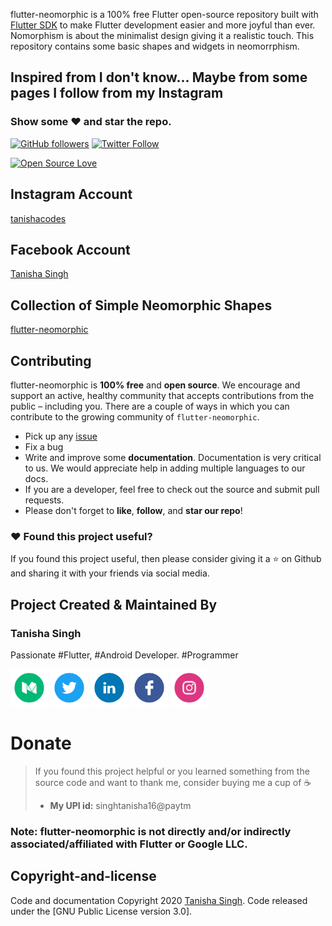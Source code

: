 flutter-neomorphic is a 100% free Flutter open-source repository built with <a href="https://flutter.dev/" target="_blank">Flutter SDK</a> to make Flutter development easier and more joyful than ever. Nomorphism is about the minimalist design giving it a realistic touch. This repository contains some basic shapes and widgets in neomorrphism.

## Inspired from I don't know... Maybe from some pages I follow from my Instagram

### Show some :heart: and star the repo.

[![GitHub followers](https://img.shields.io/github/followers/SinghTanisha16.svg?style=social&label=Follow)](https://github.com/SinghTanisha16)
[![Twitter Follow](https://img.shields.io/twitter/follow/SinghTanisha16.svg?style=social)](https://twitter.com/SinghTanisha16)

[![Open Source Love](https://badges.frapsoft.com/os/v1/open-source.svg?v=102)](https://opensource.org/licenses/GPL-3.0)

## Instagram Account

[tanishacodes](https://instagram.com/tanishacodes)

## Facebook Account

[Tanisha Singh](https://www.facebook.com/profile.php?id=100044480823812)

## Collection of Simple Neomorphic Shapes

[flutter-neomorphic](https://github.com/SinghTanisha16/flutter-neomorphic)

## Contributing

flutter-neomorphic is **100% free** and **open source**. We encourage and support an active, healthy community that accepts contributions from the public &ndash; including you. There are a couple of ways in which you can contribute to the growing community of `flutter-neomorphic`.

- Pick up any [issue](https://github.com/SinghTanisha16/flutter-neomorphic/issues)
- Fix a bug
- Write and improve some **documentation**. Documentation is very critical to us. We would appreciate help in adding multiple languages to our docs.
- If you are a developer, feel free to check out the source and submit pull requests.
- Please don't forget to **like**, **follow**, and **star our repo**!

### :heart: Found this project useful?

If you found this project useful, then please consider giving it a :star: on Github and sharing it with your friends via social media.

## Project Created & Maintained By

### Tanisha Singh

Passionate #Flutter, #Android Developer. #Programmer

<a href="https://medium.com/@SinghTanisha16"><img src="https://github.com/aritraroy/social-icons/blob/master/medium-icon.png?raw=true" width="60"></a>
<a href="https://twitter.com/SinghTanisha16"><img src="https://github.com/aritraroy/social-icons/blob/master/twitter-icon.png?raw=true" width="60"></a>
<a href="https://linkedin.com/in/singhtanisha16"><img src="https://github.com/aritraroy/social-icons/blob/master/linkedin-icon.png?raw=true" width="60"></a>
<a href="https://www.facebook.com/profile.php?id=100044480823812"><img src="https://github.com/aritraroy/social-icons/blob/master/facebook-icon.png?raw=true" width="60"></a>
<a href="https://instagram.com/tanishacodes"><img src="https://github.com/aritraroy/social-icons/blob/master/instagram-icon.png?raw=true" width="60"></a>

# Donate

> If you found this project helpful or you learned something from the source code and want to thank me, consider buying me a cup of :coffee:
>
> - <b>My UPI id:</b> singhtanisha16@paytm

### Note: flutter-neomorphic is not directly and/or indirectly associated/affiliated with Flutter or Google LLC.

## Copyright-and-license

Code and documentation Copyright 2020 [Tanisha Singh](https://linkedin.com/singhtanisha16). Code released under the [GNU Public License version 3.0].
